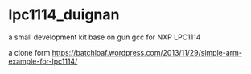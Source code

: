 # lpc1114_duignan
a small development kit base on gun gcc for NXP LPC1114

a clone form https://batchloaf.wordpress.com/2013/11/29/simple-arm-example-for-lpc1114/
